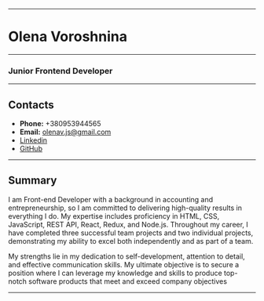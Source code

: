 *************************************************************************************************************************

# Olena Voroshnina

*************************************************************************************************************************

### Junior Frontend Developer

************************************************************************************************************************

## Contacts

- **Phone:** +380953944565
- **Email:** olenav.js@gmail.com
- [Linkedin](https://www.linkedin.com/in/olena-voroshnina-0b6795263/)
- [GitHub](https://github.com/OlenaVoroshnina)

*************************************************************************************************************************

## Summary

  I am Front-end Developer with a background in accounting and
entrepreneurship, so I am committed to delivering high-quality
results in everything I do. My expertise includes proficiency in
HTML, CSS, JavaScript, REST API, React, Redux, and Node.js.
Throughout my career, I have completed three successful team
projects and two individual projects, demonstrating my ability
to excel both independently and as part of a team.

  My strengths lie in my dedication to self-development,
attention to detail, and effective communication skills. My
ultimate objective is to secure a position where I can leverage
my knowledge and skills to produce top-notch software
products that meet and exceed company objectives

**************************************************************************************************************************
